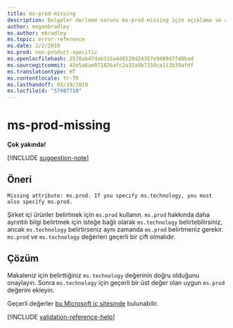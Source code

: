 ```yaml
---
title: ms-prod-missing
description: Belgeler derleme sorunu ms-prod-missing için açıklama ve çözüm
author: meganbradley
ms.author: mbradley
ms.topic: error-reference
ms.date: 2/2/2019
ms.prod: non-product-specific
ms.openlocfilehash: 2578ab47dab315a446529d24357e9489d7fd0bad
ms.sourcegitcommit: 42e5a6ae071826afc2a32a9b7150ca113b39afdf
ms.translationtype: HT
ms.contentlocale: tr-TR
ms.lasthandoff: 03/19/2019
ms.locfileid: "57987710"
---
```

# <a name="ms-prod-missing"></a>ms-prod-missing

**Çok yakında!**

[!INCLUDE [suggestion-note](includes/suggestion-note.md)]

## <a name="suggestion"></a>Öneri

`Missing attribute: ms.prod. If you specify ms.technology, you must also specify ms.prod.`

Şirket içi ürünler belirtmek için `ms.prod` kullanın. `ms.prod` hakkında daha ayrıntılı bilgi belirtmek için isteğe bağlı olarak `ms.technology` belirtebilirsiniz, ancak `ms.technology` belirtirseniz aynı zamanda `ms.prod` belirtmeniz gerekir. `ms.prod` ve `ms.technology` değerleri geçerli bir çift olmalıdır.

## <a name="resolution"></a>Çözüm

Makaleniz için belirttiğiniz `ms.technology` değerinin doğru olduğunu onaylayın. Sonra `ms.technology` için geçerli bir üst değer olan uygun `ms.prod` değerini ekleyin.

Geçerli değerler [bu Microsoft iç sitesinde](https://docsmetadatatool.azurewebsites.net/allowlists) bulunabilir.

<!--make sure to add this file to your includes folder and verify the path-->
[!INCLUDE [validation-reference-help](includes/validation-reference-help.md)]
